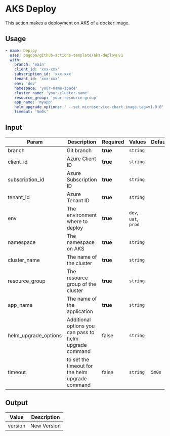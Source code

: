 # AKS Deploy

This action makes a deployment on AKS of a docker image.

## Usage

``` yaml
- name: Deploy
  uses: pagopa/github-actions-template/aks-deploy@v1
  with:
    branch: 'main'
    client_id: 'xxx-xxx'
    subscription_id: 'xxx-xxx'
    tenant_id: 'xxx-xxx'
    env: 'dev'
    namespace: 'your-name-space'
    cluster_name: 'your-cluster-name'
    resource_group: 'your-resource-group'
    app_name: 'myapp'
    helm_upgrade_options: ' --set microservice-chart.image.tag=v1.0.0'
    timeout: '5m0s'
```

## Input

| Param                | Description                                             | Required | Values               | Default |
|----------------------|---------------------------------------------------------|----------|----------------------|---------|
| branch               | Git branch                                              | **true** | `string`             |         |
| client_id            | Azure Client ID                                         | **true** | `string`             |         |
| subscription_id      | Azure Subscription ID                                   | **true** | `string`             |         |
| tenant_id            | Azure Tenant ID                                         | **true** | `string`             |         |
| env                  | The environment where to deploy                         | **true** | `dev`, `uat`, `prod` |         |
| namespace            | The namespace on AKS                                    | **true** | `string`             |         |
| cluster_name         | The name of the cluster                                 | **true** | `string`             |         |
| resource_group       | The resource group of the cluster                       | **true** | `string`             |         |
| app_name             | The name of the application                             | **true** | `string`             |         |
| helm_upgrade_options | Additional options you can pass to helm upgrade command | false    | `string`             |         |
| timeout              | to set the timeout for the helm upgrade command         | false    | `string`             | `5m0s`  |

## Output

| Value   | Description |
|---------|-------------|
| version | New Version |
